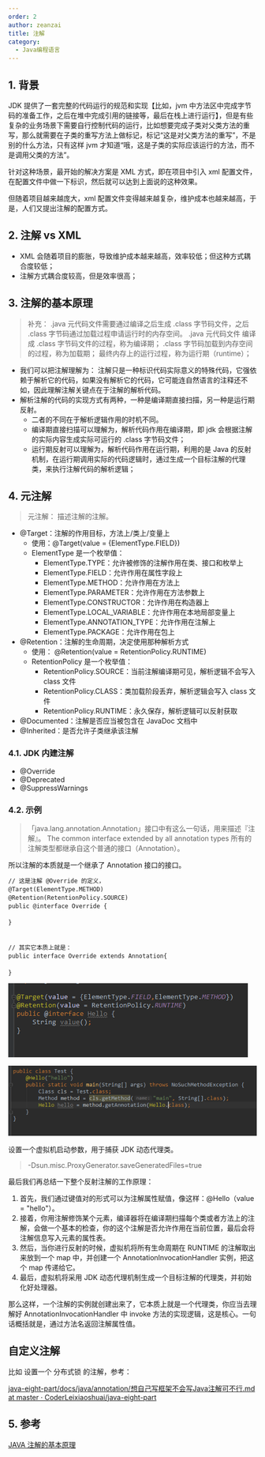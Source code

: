 ```yaml
---
order: 2
author: zeanzai
title: 注解
category:
  - Java编程语言
---
```



## 1. 背景


JDK 提供了一套完整的代码运行的规范和实现【比如，jvm 中方法区中完成字节码的准备工作，之后在堆中完成引用的链接等，最后在栈上进行运行】，但是有些复杂的业务场景下需要自行控制代码的运行，比如想要完成子类对父类方法的重写，那么就需要在子类的重写方法上做标记，标记“这是对父类方法的重写”，不是别的什么方法，只有这样 jvm 才知道“哦，这是子类的实际应该运行的方法，而不是调用父类的方法”。

针对这种场景，最开始的解决方案是 XML 方式，即在项目中引入 xml 配置文件，在配置文件中做一下标识，然后就可以达到上面说的这种效果。

但随着项目越来越庞大，xml 配置文件变得越来越复杂，维护成本也越来越高，于是，人们又提出注解的配置方式。


## 2. 注解 vs XML

- XML 会随着项目的膨胀，导致维护成本越来越高，效率较低；但这种方式耦合度较低；
- 注解方式耦合度较高，但是效率很高；


## 3. 注解的基本原理

> 补充： .java 元代码文件需要通过编译之后生成 .class 字节码文件，之后 .class 字节码通过加载过程申请运行时的内存空间。
.java 元代码文件 编译 成 .class 字节码文件的过程，称为编译期；
.class 字节码加载到内存空间的过程，称为加载期；
最终内存上的运行过程，称为运行期（runtime）；


- 我们可以把注解理解为： 注解只是一种标识代码实际意义的特殊代码，它强依赖于解析它的代码，如果没有解析它的代码，它可能连自然语言的注释还不如，因此理解注解关键点在于注解的解析代码。
- 解析注解的代码的实现方式有两种，一种是编译期直接扫描，另一种是运行期反射。 
   - 二者的不同在于解析逻辑作用的时机不同。
   - 编译期直接扫描可以理解为，解析代码作用在编译期，即 jdk 会根据注解的实际内容生成实际可运行的 .class 字节码文件；
   - 运行期反射可以理解为，解析代码作用在运行期，利用的是 Java 的反射机制，在运行期调用实际的代码逻辑时，通过生成一个目标注解的代理类，来执行注解代码的解析逻辑；

## 4. 元注解

> 元注解： 描述注解的注解。

- @Target：注解的作用目标，方法上/类上/变量上 
   - 使用：@Target(value  = {ElementType.FIELD}) 
   - ElementType 是一个枚举值： 
      - ElementType.TYPE：允许被修饰的注解作用在类、接口和枚举上
      - ElementType.FIELD：允许作用在属性字段上
      - ElementType.METHOD：允许作用在方法上
      - ElementType.PARAMETER：允许作用在方法参数上
      - ElementType.CONSTRUCTOR：允许作用在构造器上
      - ElementType.LOCAL_VARIABLE：允许作用在本地局部变量上
      - ElementType.ANNOTATION_TYPE：允许作用在注解上
      - ElementType.PACKAGE：允许作用在包上
- @Retention：注解的生命周期，决定使用那种解析方式 
   - 使用： @Retention(value  = RetentionPolicy.RUNTIME) 
   - RetentionPolicy 是一个枚举值： 
      - RetentionPolicy.SOURCE：当前注解编译期可见，解析逻辑不会写入 class 文件
      - RetentionPolicy.CLASS：类加载阶段丢弃，解析逻辑会写入 class 文件
      - RetentionPolicy.RUNTIME：永久保存，解析逻辑可以反射获取
- @Documented：注解是否应当被包含在 JavaDoc 文档中
- @Inherited：是否允许子类继承该注解


### 4.1. JDK 内建注解

- @Override  
- @Deprecated  
- @SuppressWarnings  


### 4.2. 示例

> 「java.lang.annotation.Annotation」接口中有这么一句话，用来描述『注解』。
The common interface extended by all annotation types
所有的注解类型都继承自这个普通的接口（Annotation）。

所以注解的本质就是一个继承了 Annotation 接口的接口。


```markdown
// 这是注解 @Override 的定义，
@Target(ElementType.METHOD)
@Retention(RetentionPolicy.SOURCE)
public @interface Override {

}


// 其实它本质上就是：
public interface Override extends Annotation{
    
}

```


![image.png](./image/注解/1699851181809.png)


![image.png](./image/注解/1699851187149.png)



设置一个虚拟机启动参数，用于捕获 JDK 动态代理类。

> -Dsun.misc.ProxyGenerator.saveGeneratedFiles=true


最后我们再总结一下整个反射注解的工作原理：

1.  首先，我们通过键值对的形式可以为注解属性赋值，像这样：@Hello（value = "hello"）。
2. 接着，你用注解修饰某个元素，编译器将在编译期扫描每个类或者方法上的注解，会做一个基本的检查，你的这个注解是否允许作用在当前位置，最后会将注解信息写入元素的属性表。
3. 然后，当你进行反射的时候，虚拟机将所有生命周期在 RUNTIME 的注解取出来放到一个 map 中，并创建一个 AnnotationInvocationHandler 实例，把这个 map 传递给它。
4. 最后，虚拟机将采用 JDK 动态代理机制生成一个目标注解的代理类，并初始化好处理器。

那么这样，一个注解的实例就创建出来了，它本质上就是一个代理类，你应当去理解好 AnnotationInvocationHandler 中 invoke 方法的实现逻辑，这是核心。一句话概括就是，通过方法名返回注解属性值。

## 自定义注解

比如 设置一个 分布式锁 的注解，参考：

[java-eight-part/docs/java/annotation/想自己写框架不会写Java注解可不行.md at master · CoderLeixiaoshuai/java-eight-part](https://github.com/CoderLeixiaoshuai/java-eight-part/blob/master/docs/java/annotation/%E6%83%B3%E8%87%AA%E5%B7%B1%E5%86%99%E6%A1%86%E6%9E%B6%E4%B8%8D%E4%BC%9A%E5%86%99Java%E6%B3%A8%E8%A7%A3%E5%8F%AF%E4%B8%8D%E8%A1%8C.md)

## 5. 参考

[JAVA 注解的基本原理](https://juejin.cn/post/6844903636733001741)




